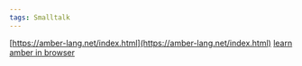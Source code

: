 ```yaml
---
tags: Smalltalk
---
```

[https://amber-lang.net/index.html](https://amber-lang.net/index.html)
[learn amber in browser](https://amber-lang.net/learn.html)
